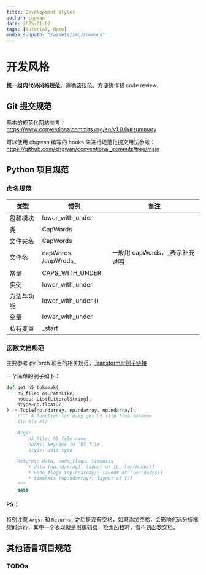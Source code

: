 ```yaml
---
title: Development styles
author: chgwan
date: 2025-01-02
tags: [Tutorial, Note]
media_subpath: "/assets/img/commons"
--- 
```

# 开发风格
**统一组内代码风格规范**。遵循该规范，方便协作和 code review.

## Git 提交规范
基本的规范化网站参考：https://www.conventionalcommits.org/en/v1.0.0/#summary

可以使用 chgwan 编写的 hooks 来进行规范化提交用法参考：https://github.com/chgwan/conventional_commits/tree/main

## Python 项目规范
### 命名规范

| 类型       | 惯例                       | 备注                           |
| ---------- | -------------------------- | ------------------------------ |
| 包和模块   | lower_with_under           |                                |
| 类         | CapWords                   |                                |
| 文件夹名   | CapWords                   |                                |
| 文件名     | capWords /capWrods_<intro> | 一般用 capWords，_表示补充说明 |
| 常量       | CAPS_WITH_UNDER            |                                |
| 实例       | lower_with_under           |                                |
| 方法与功能 | lower_with_under ()        |                                |
| 变量       | lower_with_under           |                                |
| 私有变量   | _start                     |                                |

### 函数文档规范
主要参考 pyTorch 项目的相关规范，[Transformer例子链接](https://github.com/pytorch/pytorch/blob/v2.6.0/torch/nn/modules/transformer.py#L57)

一个简单的例子如下：
```python
def get_h5_tokamak(
    h5_file: os.PathLike,
    nodes: List[LiteralString],
    dtype=np.float32,
) -> Tuple[np.ndarray, np.ndarray, np.ndarray]:
    r""" A function for easy get h5 file from tokamak
    bla bla bla

    Args:
        h5_file: h5 file name
        nodes: keyname in `h5_file`
        dtype: data type
        
    Returns: data, node_flags, timeAxis
        * data (np.ndarray): layout of [L, len(nodes)]
        * node_flags (np.ndarray): layout of [len(nodes)]
        * timeAxis (np.ndarray): layout of [L]
    """
    pass
```
#### PS：
特别注意 `Args:` 和 `Returns:` 之后是没有空格，如果添加空格，会影响代码分析框架的运行，其中一个表现就是用编辑器，检索函数时，看不到函数文档。

## 其他语言项目规范
### TODOs
